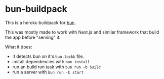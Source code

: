 # bun-buildpack
This is a heroku buildpack for [bun](https:///bun.sh).

This was mostly made to work with Next.js and similar framework that build the app before "serving" it.

What it does:
* It detects bun on it's `bun.lockb` file.
* install dependencies with `bun install`
* run an build run task with `bun run -b build`
* run a server with `bun run -b start`
